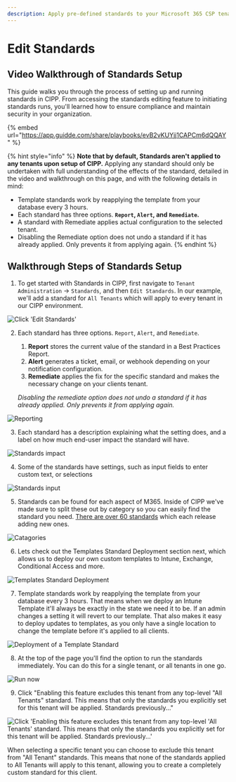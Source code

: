 ```yaml
---
description: Apply pre-defined standards to your Microsoft 365 CSP tenants.
---
```


# Edit Standards

## Video Walkthrough of Standards Setup

This guide walks you through the process of setting up and running standards in CIPP. From accessing the standards editing feature to initiating standards runs, you'll learned how to ensure compliance and maintain security in your organization.

{% embed url="https://app.guidde.com/share/playbooks/evB2vKUYjj1CAPCm6dQQAY" %}

{% hint style="info" %}
**Note that by default, Standards aren't applied to any tenants upon setup of CIPP.** Applying any standard should only be undertaken with full understanding of the effects of the standard, detailed in the video and walkthrough on this page, and with the following details in mind:

* Template standards work by reapplying the template from your database every 3 hours.&#x20;
* Each standard has three options. **`Report`, `Alert`, and `Remediate`.**&#x20;
* A standard with Remediate applies actual configuration to the selected tenant.
* Disabling the Remediate option does not undo a standard if it has already applied. Only prevents it from applying again.&#x20;
{% endhint %}

## Walkthrough Steps  of Standards Setup

1. To get started with Standards in CIPP, first navigate to `Tenant Administration` -> `Standards`, and then `Edit Standards`. In our example, we'll add a standard for `All Tenants` which will apply to every tenant in our CIPP environment.

![Click 'Edit Standards'](https://static.guidde.com/v0/qg%2FIEPB08VSavefFaCa9OSp3Y87aGu1%2FevB2vKUYjj1CAPCm6dQQAY%2F9PtA6nkRnRJKCAyvwoUvwq\_doc.png?alt=media\&token=ce2be33a-dfe8-4208-b3ca-d55cbb5cb66a)

2.  Each standard has three options. `Report`, `Alert`, and `Remediate`.&#x20;

    1. **Report** stores the current value of the standard in a Best Practices Report.&#x20;
    2. **Alert** generates a ticket, email, or webhook depending on your notification configuration.&#x20;
    3. **Remediate** applies the fix for the specific standard and makes the necessary change on your clients tenant.

    _Disabling the remediate option does not undo a standard if it has already applied. Only prevents it from applying again._&#x20;

![Reporting](https://static.guidde.com/v0/qg%2FIEPB08VSavefFaCa9OSp3Y87aGu1%2FevB2vKUYjj1CAPCm6dQQAY%2Fro5DLkaAP3uvXCiV9VqS6w\_doc.png?alt=media\&token=01535725-2019-4e77-8707-83f6c4844715)

3. Each standard has a description explaining what the setting does, and a label on how much end-user impact the standard will have.

![Standards impact](https://static.guidde.com/v0/qg%2FIEPB08VSavefFaCa9OSp3Y87aGu1%2FevB2vKUYjj1CAPCm6dQQAY%2FumFDArrjyZLHEdfwTPyWgN\_doc.png?alt=media\&token=9485eb28-0148-4d40-94bf-84951dcdba38)

4. Some of the standards have settings, such as input fields to enter custom text, or selections

![Standards input](https://static.guidde.com/v0/qg%2FIEPB08VSavefFaCa9OSp3Y87aGu1%2FevB2vKUYjj1CAPCm6dQQAY%2F4sfQ1tpUosgrhMZ8fLXeQx\_doc.png?alt=media\&token=918741b5-07b6-4677-9060-c52afe137791)

5. Standards can be found for each aspect of M365. Inside of CIPP we've made sure to split these out by category so you can easily find the standard you need. [There are over 60 standards](./#meet-the-standards) which each release adding new ones.

![Catagories](https://static.guidde.com/v0/qg%2FIEPB08VSavefFaCa9OSp3Y87aGu1%2FevB2vKUYjj1CAPCm6dQQAY%2Fp8vzXiAHDU9mroKFtMhJPr\_doc.png?alt=media\&token=39f2ccea-d611-43d4-9e23-59ac7821273c)

6. Lets check out the Templates Standard Deployment section next, which allows us to deploy our own custom templates to Intune, Exchange, Conditional Access and more.

![Templates Standard Deployment](https://static.guidde.com/v0/qg%2FIEPB08VSavefFaCa9OSp3Y87aGu1%2FevB2vKUYjj1CAPCm6dQQAY%2Fwp8XgyP3RwzKJXEym97Tb9\_doc.png?alt=media\&token=25aaa44a-cb51-42a3-b6dd-c71d739a611f)

7. Template standards work by reapplying the template from your database every 3 hours. That means when we deploy an Intune Template it'll always be exactly in the state we need it to be. If an admin changes a setting it will revert to our template. That also makes it easy to deploy updates to templates, as you only have a single location to change the template before it's applied to all clients.

![Deployment of a Template Standard](https://static.guidde.com/v0/qg%2FIEPB08VSavefFaCa9OSp3Y87aGu1%2FevB2vKUYjj1CAPCm6dQQAY%2Fd2vyBpSr5h75z5E4k4NikT\_doc.png?alt=media\&token=033b29e7-9bb3-4b41-a30e-bd5d5facb7e0)

8. At the top of the page you'll find the option to run the standards immediately. You can do this for a single tenant, or all tenants in one go.

![Run now](https://static.guidde.com/v0/qg%2FIEPB08VSavefFaCa9OSp3Y87aGu1%2FevB2vKUYjj1CAPCm6dQQAY%2FeMGbXx2ph7iQ3U25hyfv2y\_doc.png?alt=media\&token=f547ab85-d62f-46ac-9de3-d55e94358d26)

9. Click "Enabling this feature excludes this tenant from any top-level "All Tenants" standard. This means that only the standards you explicitly set for this tenant will be applied. Standards previously..."

![Click 'Enabling this feature excludes this tenant from any top-level 'All Tenants' standard. This means that only the standards you explicitly set for this tenant will be applied. Standards previously...'](https://static.guidde.com/v0/qg%2FIEPB08VSavefFaCa9OSp3Y87aGu1%2FevB2vKUYjj1CAPCm6dQQAY%2FpQex4jGu9BfWANuECiTbjW\_doc.png?alt=media\&token=d5fd4762-604a-420f-ae9b-3a08eeffd48c)

When selecting a specific tenant you can choose to exclude this tenant from "All Tenant" standards. This means that none of the standards applied to All Tenants will apply to this tenant, allowing you to create a completely custom standard for this client.
